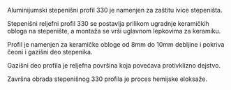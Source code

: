 Aluminijumski stepenišni profil 330 je namenjen za zaštitu ivice stepeništa.

Stepenišni reljefni profil 330 se postavlja prilikom ugradnje keramičkih obloga na stepenište, a montaža se vrši uglavnom lepkovima za keramiku.

Profil je namenjen za keramičke obloge od 8mm do 10mm debljine i pokriva čeoni i gazišni deo stepenika.

Gazišni deo profila je reljefna površina koja povećava protivklizno dejstvo.

Završna obrada stepenišnog 330 profila je proces hemijske eloksaže.